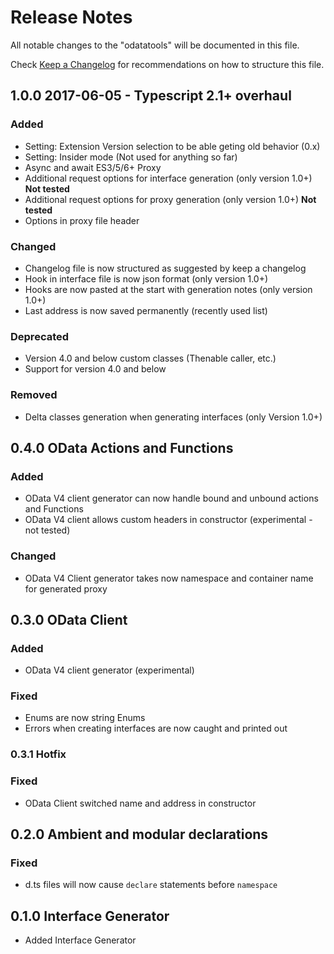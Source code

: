 # Release Notes

All notable changes to the "odatatools" will be documented in this file.

Check [Keep a Changelog](http://keepachangelog.com/) for recommendations on how to structure this file.

## 1.0.0 2017-06-05 - Typescript 2.1+ overhaul

### Added

- Setting: Extension Version selection to be able geting old behavior (0.x)
- Setting: Insider mode (Not used for anything so far)
- Async and await ES3/5/6+ Proxy
- Additional request options for interface generation (only version 1.0+) **Not tested**
- Additional request options for proxy generation (only version 1.0+) **Not tested**
- Options in proxy file header

### Changed

- Changelog file is now structured as suggested by keep a changelog
- Hook in interface file is now json format (only version 1.0+)
- Hooks are now pasted at the start with generation notes (only version 1.0+)
- Last address is now saved permanently (recently used list)

### Deprecated

- Version 4.0 and below custom classes (Thenable caller, etc.)
- Support for version 4.0 and below

### Removed

- Delta classes generation when generating interfaces (only Version 1.0+)

## 0.4.0 OData Actions and Functions

### Added

- OData V4 client generator can now handle bound and unbound actions and Functions
- OData V4 client allows custom headers in constructor (experimental - not tested)

### Changed

- OData V4 Client generator takes now namespace and container name for generated proxy

## 0.3.0 OData Client

### Added

- OData V4 client generator (experimental)

### Fixed

- Enums are now string Enums
- Errors when creating interfaces are now caught and printed out

### 0.3.1 Hotfix

### Fixed

- OData Client switched name and address in constructor

## 0.2.0 Ambient and modular declarations

### Fixed

- d.ts files will now cause `declare` statements before `namespace`

## 0.1.0 Interface Generator

- Added Interface Generator